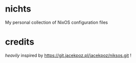 # nichts
My personal collection of NixOS configuration files


# credits
*heavily* inspired by https://git.jacekpoz.pl/jacekpoz/niksos.git !
